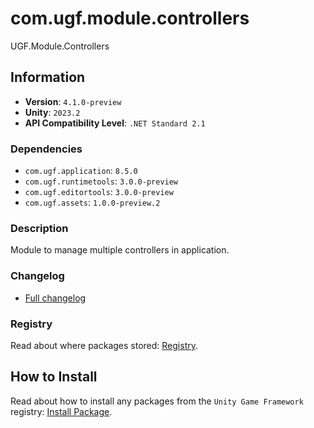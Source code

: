 # com.ugf.module.controllers

UGF.Module.Controllers

## Information

- **Version**: `4.1.0-preview`
- **Unity**: `2023.2`
- **API Compatibility Level**: `.NET Standard 2.1`

### Dependencies

- `com.ugf.application`: `8.5.0`
- `com.ugf.runtimetools`: `3.0.0-preview`
- `com.ugf.editortools`: `3.0.0-preview`
- `com.ugf.assets`: `1.0.0-preview.2`


### Description

Module to manage multiple controllers in application.

### Changelog

- [Full changelog](changelog.md)

### Registry

Read about where packages stored: [Registry](https://github.com/unity-game-framework/organization/blob/main/docs/registry.md).

## How to Install

Read about how to install any packages from the `Unity Game Framework` registry: [Install Package](https://github.com/unity-game-framework/organization/blob/main/docs/install-packages.md).
